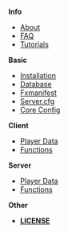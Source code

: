 <!-- docs/_sidebar.md -->
**Info**
- [About](./about?id=official-qbcore-framework-documentation)
- [FAQ](./faq?id=qbcore-faq)
- [Tutorials](./tutorials?id=qbcore-tutorials)

**Basic**
- [Installation](./other/installation?id=qbcore-installation)
- [Database](./other/database?id=qbcore-database)
- [Fxmanifest](./other/fxmanifest/fxmanifest?id=qbcore-fxmanifest-introduction)
- [Server.cfg](./other/servercfg?id=qbcore-server-cfg)
- [Core Config](./other/config?id=qbcore-config-file)

**Client**

- [Player Data](./client/playerdata/playerdata?id=playerdata-client)
- [Functions](./client/functions/functions?id=client-sided-functions-and-usage)

**Server**

- [Player Data](./server/playerdata/playerdata?id=playerdata-server)
- [Functions](./server/functions/functions?id=server-sided-functions-and-usage)

**Other**

- [**LICENSE**](./license?id=license)